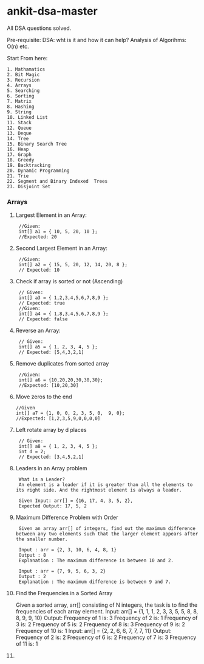 # ankit-dsa-master
All DSA questions solved.

Pre-requisite:
DSA: wht is it and how it can help?
Analysis of Algorihms: O(n) etc.

Start From here:

	1. Mathamatics
	2. Bit Magic
	3. Recursion
	4. Arrays
	5. Searching
	6. Sorting
	7. Matrix
	8. Hashing
	9. String
	10. Linked List
	11. Stack
	12. Queue
	13. Deque
	14. Tree
	15. Binary Search Tree
	16. Heap
	17. Graph
	18. Greedy
	19. Backtracking
	20. Dynamic Programming
	21. Trie
	22. Segment and Binary Indexed  Trees
	23. Disjoint Set


### Arrays

1. Largest Element in an Array:

		//Given:
		int[] a1 = { 10, 5, 20, 10 };
		//Expected: 20

2. Second Largest Element in an Array:

		//Given:
		int[] a2 = { 15, 5, 20, 12, 14, 20, 8 };
		// Expected: 10

3. Check if array is sorted or not (Ascending)

		// Given:
		int[] a3 = { 1,2,3,4,5,6,7,8,9 };
		// Expected: true
		//Given:
		int[] a4 = { 1,8,3,4,5,6,7,8,9 };
		// Expected: false

4. Reverse an Array:

		// Given:
		int[] a5 = { 1, 2, 3, 4, 5 };
		// Expected: [5,4,3,2,1]

5. Remove duplicates from sorted array

		//Given:
		int[] a6 = {10,20,20,30,30,30};
		//Expected: [10,20,30]

6. Move zeros to the end

	   //Given
	   int[] a7 = {1, 0, 0, 2, 3, 5, 0,  9, 0};		
	   //Expected: [1,2,3,5,9,0,0,0,0]

7. Left rotate array by d places

		// Given:
		int[] a8 = { 1, 2, 3, 4, 5 };
		int d = 2;
		// Expected: [3,4,5,2,1]

8. Leaders in an Array problem

  		What is a Leader? 
		An element is a leader if it is greater than all the elements to its right side. And the rightmost element is always a leader. 
		
		Given Input: arr[] = {16, 17, 4, 3, 5, 2}, 
		Expected Output: 17, 5, 2

9. Maximum Difference Problem with Order

		Given an array arr[] of integers, find out the maximum difference between any two elements such that the larger element appears after the smaller number. 
		
		Input : arr = {2, 3, 10, 6, 4, 8, 1}
		Output : 8
		Explanation : The maximum difference is between 10 and 2.
		
		Input : arr = {7, 9, 5, 6, 3, 2}
		Output : 2
		Explanation : The maximum difference is between 9 and 7.

10.  Find the Frequencies in a Sorted Array

		Given a sorted array, arr[] consisting of N integers, the task is to find the frequencies of each array element.
		Input: arr[] = {1, 1, 1, 2, 3, 3, 5, 5, 8, 8, 8, 9, 9, 10} 
		Output:       Frequency of 1 is: 3
		              Frequency of 2 is: 1
		              Frequency of 3 is: 2
		              Frequency of 5 is: 2
		              Frequency of 8 is: 3
		              Frequency of 9 is: 2
		              Frequency of 10 is: 1
		Input: arr[] = {2, 2, 6, 6, 7, 7, 7, 11} 
		Output:        Frequency of 2 is: 2
		               Frequency of 6 is: 2
		               Frequency of 7 is: 3
		               Frequency of 11 is: 1


11.  

 